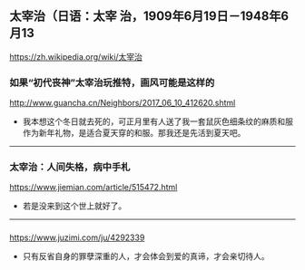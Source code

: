 ## 太宰治（日语：太宰 治，1909年6月19日－1948年6月13
https://zh.wikipedia.org/wiki/太宰治
### 如果“初代丧神”太宰治玩推特，画风可能是这样的
http://www.guancha.cn/Neighbors/2017_06_10_412620.shtml
- 我本想这个冬日就去死的，可正月里有人送了我一套鼠灰色细条纹的麻质和服作为新年礼物，是适合夏天穿的和服。那我还是先活到夏天吧。
---
### 太宰治：人间失格，病中手札
https://www.jiemian.com/article/515472.html
- 若是没来到这个世上就好了。
---
### 
https://www.juzimi.com/ju/4292339
- 只有反省自身的罪孽深重的人，才会体会到爱的真谛，才会亲切待人。